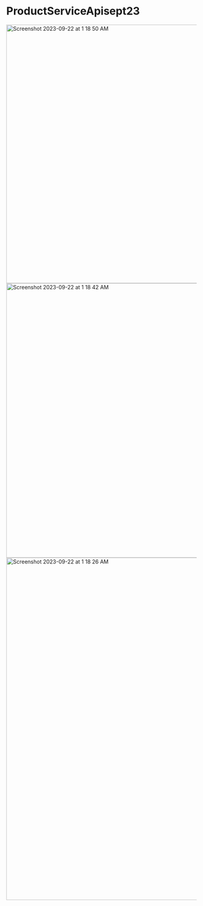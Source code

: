 # ProductServiceApisept23


<img width="685" alt="Screenshot 2023-09-22 at 1 18 50 AM" src="https://github.com/Amitoshverm/ProductServiceApisept23/assets/92478894/275a5035-09ab-45f3-a650-ea50f01f1401">
<img width="727" alt="Screenshot 2023-09-22 at 1 18 42 AM" src="https://github.com/Amitoshverm/ProductServiceApisept23/assets/92478894/2c9ca5e9-26db-4877-95e7-8aaa0049e2dc">
<img width="907" alt="Screenshot 2023-09-22 at 1 18 26 AM" src="https://github.com/Amitoshverm/ProductServiceApisept23/assets/92478894/e7dd4ebd-2178-4a84-80db-5fd6795cfafa">
